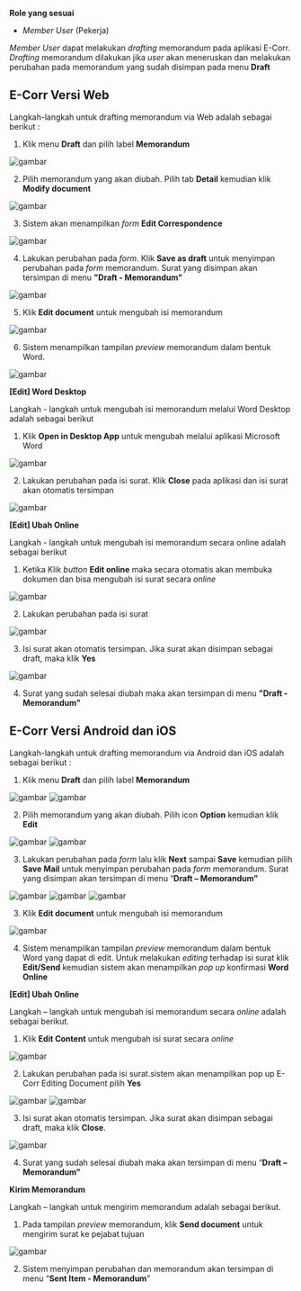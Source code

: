 **Role yang sesuai**

- _Member User_ (Pekerja)

_Member User_ dapat melakukan _drafting_ memorandum pada aplikasi E-Corr. _Drafting_ memorandum dilakukan jika _user_ akan meneruskan dan melakukan perubahan pada memorandum yang sudah disimpan pada menu **Draft**

## **E-Corr Versi Web**

Langkah-langkah untuk drafting memorandum via Web adalah sebagai berikut :

1. Klik menu **Draft** dan pilih label **Memorandum**

![gambar](Memorandum/MM_Web/MM_8.png)

2. Pilih memorandum yang akan diubah. Pilih tab **Detail** kemudian klik **Modify document**

![gambar](Memorandum/MM_Web/MM_9.png)

3. Sistem akan menampilkan _form_ **Edit Correspondence**

![gambar](Memorandum/MM_Web/MM_10.png)

4. Lakukan perubahan pada _form_. Klik **Save as draft** untuk menyimpan perubahan pada _form_ memorandum. Surat yang disimpan akan tersimpan di menu **"Draft - Memorandum"**

![gambar](Memorandum/MM_Web/MM-11.png)

5. Klik **Edit document** untuk mengubah isi memorandum

![gambar](Memorandum/MM_Web/MM-12.png)

6. Sistem menampilkan tampilan _preview_ memorandum dalam bentuk Word.

![gambar](Memorandum/MM_Web/MM-16.png)

**[Edit] Word Desktop**

Langkah - langkah untuk mengubah isi memorandum melalui Word Desktop adalah sebagai berikut

1. Klik **Open in Desktop App** untuk mengubah melalui aplikasi Microsoft Word

![gambar](Memorandum/MM_Web/MM-15.png)

2. Lakukan perubahan pada isi surat. Klik **Close** pada aplikasi dan isi surat akan otomatis tersimpan

![gambar](Memorandum/MM_Web/MM-16.png)

**[Edit] Ubah Online**

Langkah - langkah untuk mengubah isi memorandum secara online adalah sebagai berikut

1. Ketika Klik _button_ **Edit online** maka secara otomatis akan membuka dokumen dan bisa mengubah isi surat secara _online_

![gambar](Memorandum/MM_Web/MM-17.png)

2. Lakukan perubahan pada isi surat

![gambar](Memorandum/MM_Web/MM-13.png)

3. Isi surat akan otomatis tersimpan. Jika surat akan disimpan sebagai draft, maka klik **Yes**

![gambar](Memorandum/MM_Web/MM-18.png)

4. Surat yang sudah selesai diubah maka akan tersimpan di menu **"Draft - Memorandum"**


## **E-Corr Versi Android dan iOS**

Langkah-langkah untuk drafting memorandum via Android dan iOS adalah sebagai berikut :

1. Klik menu **Draft** dan pilih label **Memorandum**

![gambar](Memorandum/MM_Android/Draftmemo/02A01.png) ![gambar](Memorandum/MM_Android/Draftmemo/02A02.png)

2. Pilih memorandum yang akan diubah. Pilih icon **Option** kemudian klik **Edit**

![gambar](Memorandum/MM_Android/Draftmemo/03A03.png)
![gambar](Memorandum/MM_Android/Draftmemo/02A03.png)

3. Lakukan perubahan pada _form_ lalu klik **Next** sampai **Save** kemudian pilih **Save Mail** untuk menyimpan perubahan pada _form_ memorandum. Surat yang disimpan akan tersimpan di menu “**Draft – Memorandum”**

![gambar](Memorandum/MM_Android/Draftmemo/02A04.png) ![gambar](Memorandum/MM_Android/Draftmemo/02A05.png)
![gambar](Memorandum/MM_Android/Draftmemo/03A05.png)

3. Klik **Edit document** untuk mengubah isi memorandum

![gambar](Memorandum/MM_Android/Draftmemo/02A06.png)

4. Sistem menampilkan tampilan _preview_ memorandum dalam bentuk Word yang dapat di edit. Untuk melakukan _editing_ terhadap isi surat klik **Edit/Send** kemudian sistem akan menampilkan _pop up_ konfirmasi **Word Online**

**[Edit] Ubah Online**

Langkah – langkah untuk mengubah isi memorandum secara _online_ adalah sebagai berikut.

1.    Klik **Edit Content** untuk mengubah isi surat secara _online_

![gambar](Memorandum/MM_Android/Draftmemo/02U01.png)

2. Lakukan perubahan pada isi surat.sistem akan menampilkan pop up E-Corr Editing Document pilih **Yes**

![gambar](Memorandum/MM_Android/Draftmemo/02U02.png) ![gambar](Memorandum/MM_Android/Draftmemo/02U3.png)

3. Isi surat akan otomatis tersimpan. Jika surat akan disimpan sebagai draft, maka klik **Close**.

![gambar](Memorandum/MM_Android/Draftmemo/02U4.png)

4. Surat yang sudah selesai diubah maka akan tersimpan di menu “**Draft – Memorandum”**

**Kirim Memorandum**

Langkah – langkah untuk mengirim memorandum adalah sebagai berikut.

1. Pada tampilan _preview_ memorandum, klik **Send document** untuk mengirim surat ke pejabat tujuan

![gambar](Memorandum/MM_Android/Draftmemo/02K01.png)

2. Sistem menyimpan perubahan dan memorandum akan tersimpan di menu “**Sent Item - Memorandum**”

